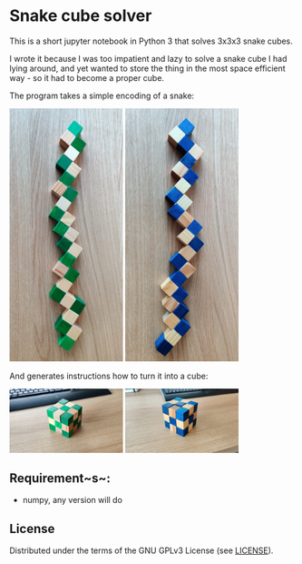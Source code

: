 # Snake cube solver

This is a short jupyter notebook in Python 3 that solves 3x3x3 snake cubes.

I wrote it because I was too impatient and lazy to solve a snake cube I had lying around, and yet wanted to store the thing in the most space efficient way - so it had to become a proper cube.

The program takes a simple encoding of a snake:

<img src="./pics/green_snake.jpg" alt="drawing" title="Green Snake" width="200"/> <img src="./pics/blue_snake.jpg" alt="drawing" title="Blue Snake" width="200"/>

And generates instructions how to turn it into a cube:

<img src="./pics/green_cube.jpg" alt="drawing" title="Green Snake" width="200"/>
<img src="./pics/blue_cube.jpg" alt="drawing" title="Blue Snake" width="200"/>

## Requirement~s~:
- numpy, any version will do

## License

Distributed under the terms of the GNU GPLv3 License (see [LICENSE](LICENSE)).
